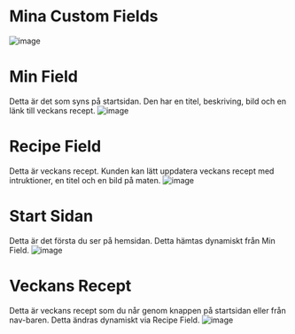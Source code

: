 # Mina Custom Fields

![image](https://user-images.githubusercontent.com/70195874/139557260-ed5afe93-2345-43ed-9795-6ccc2a7d7db5.png)

# Min Field
Detta är det som syns på startsidan. Den har en titel, beskriving, bild och en länk till veckans recept.
![image](https://user-images.githubusercontent.com/70195874/139557311-57b78d4d-f6c2-4837-8c03-f17d8df9aec1.png)

# Recipe Field
Detta är veckans recept. Kunden kan lätt uppdatera veckans recept med intruktioner, en titel och en bild på maten.
![image](https://user-images.githubusercontent.com/70195874/139557358-4183beb7-61a4-49e7-a06c-dfb963264584.png)

# Start Sidan
Detta är det första du ser på hemsidan. Detta hämtas dynamiskt från Min Field.
![image](https://user-images.githubusercontent.com/70195874/139557454-1079afa8-ead1-4574-9c81-df0a5c57a2bc.png)

# Veckans Recept
Detta är veckans recept som du når genom knappen på startsidan eller från nav-baren. Detta ändras dynamiskt via Recipe Field.
![image](https://user-images.githubusercontent.com/70195874/139557513-23a0e446-68f3-4710-b590-780e4cf7f169.png)

